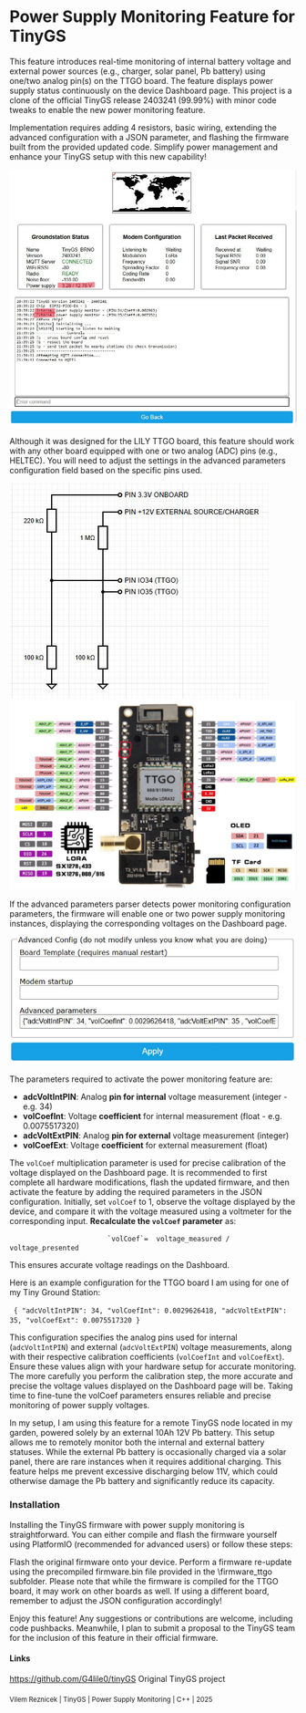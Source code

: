 ﻿# Power Supply Monitoring Feature for TinyGS
 This feature introduces real-time monitoring of internal battery voltage and external power sources (e.g., charger, solar panel, Pb battery) using one/two analog pin(s) on the TTGO board. The feature displays power supply status continuously on the device Dashboard page. This project is a clone of the official TinyGS release 2403241 (99.99%) with minor code tweaks to enable the new power monitoring feature. 
 
 Implementation requires adding 4 resistors, basic wiring, extending the advanced configuration with a JSON parameter, and flashing the firmware built from the provided updated code. Simplify power management and enhance your TinyGS setup with this new capability!

 ![screenshot](img/dashboard.jpg)

 Although it was designed for the LILY TTGO board, this feature should work with any other board equipped with one or two analog (ADC) pins (e.g., HELTEC). You will need to adjust the settings in the advanced parameters configuration field based on the specific pins used.

![screenshot](img/addition_circuit.jpg)
![screenshot](img/ttgo.jpg)

If the advanced parameters parser detects power monitoring configuration parameters, the firmware will enable one or two power supply monitoring instances, displaying the corresponding voltages on the Dashboard page. 

![screenshot](img/advanced_config.jpg)

The parameters required to activate the power monitoring feature are:
- **adcVoltIntPIN**: Analog **pin for internal** voltage measurement (integer - e.g. 34)
- **volCoefInt**: Voltage **coefficient** for internal measurement (float - e.g. 0.0075517320)
- **adcVoltExtPIN**: Analog **pin for external** voltage measurement (integer)
- **volCoefExt**: Voltage **coefficient** for external measurement (float)

The `volCoef` multiplication parameter is used for precise calibration of the voltage displayed on the Dashboard page. It is recommended to first complete all hardware modifications, flash the updated firmware, and then activate the feature by adding the required parameters in the JSON configuration. Initially, set `volCoef` to 1, observe the voltage displayed by the device, and compare it with the voltage measured using a voltmeter for the corresponding input. **Recalculate the `volCoef` parameter** as:

                            `volCoef`=  voltage_measured / voltage_presented

This ensures accurate voltage readings on the Dashboard. 

Here is an example configuration for the TTGO board I am using for one of my Tiny Ground Station:

`
{
  "adcVoltIntPIN": 34,
  "volCoefInt": 0.0029626418,
  "adcVoltExtPIN": 35,
  "volCoefExt": 0.0075517320
}`

This configuration specifies the analog pins used for internal (`adcVoltIntPIN`) and external (`adcVoltExtPIN`) voltage measurements, along with their respective calibration coefficients (`volCoefInt` and `volCoefExt`). Ensure these values align with your hardware setup for accurate monitoring. The more carefully you perform the calibration step, the more accurate and precise the voltage values displayed on the Dashboard page will be. Taking time to fine-tune the volCoef parameters ensures reliable and precise monitoring of power supply voltages.

In my setup, I am using this feature for a remote TinyGS node located in my garden, powered solely by an external 10Ah 12V Pb battery. This setup allows me to remotely monitor both the internal and external battery statuses. While the external Pb battery is occasionally charged via a solar panel, there are rare instances when it requires additional charging. This feature helps me prevent excessive discharging below 11V, which could otherwise damage the Pb battery and significantly reduce its capacity.

### Installation

Installing the TinyGS firmware with power supply monitoring is straightforward. You can either compile and flash the firmware yourself using PlatformIO (recommended for advanced users) or follow these steps:

Flash the original firmware onto your device.
Perform a firmware re-update using the precompiled firmware.bin file provided in the \firmware_ttgo subfolder.
Please note that while the firmware is compiled for the TTGO board, it may work on other boards as well. If using a different board, remember to adjust the JSON configuration accordingly!

Enjoy this feature! Any suggestions or contributions are welcome, including code pushbacks. Meanwhile, I plan to submit a proposal to the TinyGS team for the inclusion of this feature in their official firmware.

#### Links
https://github.com/G4lile0/tinyGS Original TinyGS project

<sub>Vilem Reznicek | TinyGS | Power Supply Monitoring | C++ | 2025 </sub>

